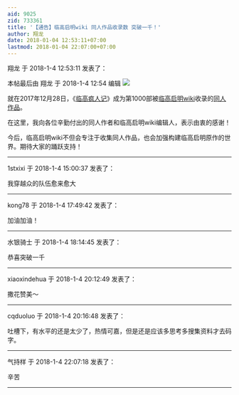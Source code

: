 ```yaml
---
aid: 9025
zid: 733361
title: '【通告】临高启明wiki 同人作品收录数 突破一千！'
author: 翔龙
date: 2018-01-04 12:53:11+07:00
lastmod: 2018-01-04 22:07:00+07:00
---
```


翔龙 于 2018-1-4 12:53:11 发表了：

本帖最后由 翔龙 于 2018-1-4 12:54 编辑 ![](https://cdn.jsdelivr.net/gh/lzjluzijie/beichao@main/static/img/124822yqoooo57q7q50i34.jpg)

就在2017年12月28日，《[临高疯人记](https://lgqm.huijiwiki.com/wiki/%E4%B8%B4%E9%AB%98%E7%96%AF%E4%BA%BA%E8%AE%B0)》成为第1000部被[临高启明wiki](https://lgqm.huijiwiki.com/wiki/%E9%A6%96%E9%A1%B5)收录的[同人作品](https://lgqm.huijiwiki.com/wiki/%E5%90%8C%E4%BA%BA%E4%BD%9C%E5%93%81%E5%88%97%E8%A1%A8)。

在这里，我向各位辛勤付出的同人作者和临高启明wiki编辑人，表示由衷的感谢！

今后，临高启明wiki不但会专注于收集同人作品，也会加强构建临高启明原作的世界。期待大家的踊跃支持！

---------

1stxixi 于 2018-1-4 15:00:37 发表了：

我穿越众的队伍愈来愈大

---------

kong78 于 2018-1-4 17:49:42 发表了：

加油加油！

---------

水银骑士 于 2018-1-4 18:14:45 发表了：

恭喜突破一千

---------

xiaoxindehua 于 2018-1-4 20:12:49 发表了：

撒花赞美～

---------

cqduoluo 于 2018-1-4 20:16:48 发表了：

吐槽下，有水平的还是太少了，热情可嘉，但是还是应该多思考多搜集资料才去码字。

---------

气持样 于 2018-1-4 22:07:18 发表了：

辛苦

---------

